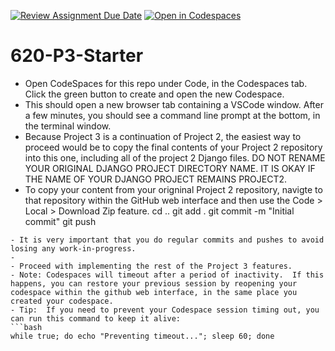 [![Review Assignment Due Date](https://classroom.github.com/assets/deadline-readme-button-22041afd0340ce965d47ae6ef1cefeee28c7c493a6346c4f15d667ab976d596c.svg)](https://classroom.github.com/a/QVqxVwKC)
[![Open in Codespaces](https://classroom.github.com/assets/launch-codespace-2972f46106e565e64193e422d61a12cf1da4916b45550586e14ef0a7c637dd04.svg)](https://classroom.github.com/open-in-codespaces?assignment_repo_id=17014409)
# 620-P3-Starter
- Open CodeSpaces for this repo under Code, in the Codespaces tab. Click the green button to create and open the new Codespace.
- This should open a new browser tab containing a VSCode window.  After a few minutes, you should see a command line prompt at the bottom, in the terminal window.
- Because Project 3 is a continuation of Project 2, the easiest way to proceed would be to copy the final contents of your Project 2 repository into this one, including all of the project 2 Django files.  DO NOT RENAME YOUR ORIGINAL DJANGO PROJECT DIRECTORY NAME.  IT IS OKAY IF THE NAME OF YOUR DJANGO PROJECT REMAINS PROJECT2.
- To copy your content from your origninal Project 2 repository, navigte to that repository within the GitHub web interface and then use the Code > Local > Download Zip feature.
cd ..
git add .
git commit -m "Initial commit"
git push
```
- It is very important that you do regular commits and pushes to avoid losing any work-in-progress.
- 
- Proceed with implementing the rest of the Project 3 features.
- Note: Codespaces will timeout after a period of inactivity.  If this happens, you can restore your previous session by reopening your codespace within the github web interface, in the same place you created your codespace.
- Tip:  If you need to prevent your Codespace session timing out, you can run this command to keep it alive:
```bash
while true; do echo "Preventing timeout..."; sleep 60; done
```

